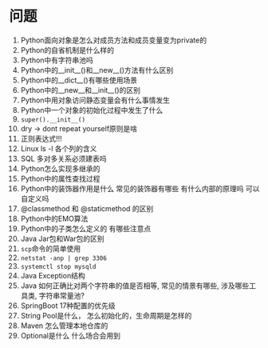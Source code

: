 # 问题

1. Python面向对象是怎么对成员方法和成员变量变为private的
2. Python的自省机制是什么样的
3. Python中有字符串池吗
4. Python中的__init__()和__new__()方法有什么区别
5. Python中的__dict__()有哪些使用场景
6. Python中的__new__和__init__()的区别
7. Python中用对象访问静态变量会有什么事情发生
8. Python中一个对象的初始化过程中发生了什么
9.  `super().__init__()`
10. dry -> dont repeat yourself原则是啥
11. 正则表达式!!!
12. Linux ls -l 各个列的含义
13. SQL 多对多关系必须建表吗
14. Python怎么实现多继承的
15. Python中的属性查找过程
16. Python中的装饰器作用是什么 常见的装饰器有哪些 有什么内部的原理吗 可以自定义吗
17. @classmethod 和 @staticmethod 的区别
18. Python中的EMO算法
19. Python中的子类怎么定义的 有哪些注意点
20. Java Jar包和War包的区别
21. `scp`命令的简单使用
22. `netstat -anp | grep 3306`
23. `systemctl stop mysqld`
24. Java Exception结构
25. Java 如何正确比对两个字符串的值是否相等, 常见的情景有哪些, 涉及哪些工具类, 字符串常量池?
26. SpringBoot 17种配置的优先级
27. String Pool是什么， 怎么初始化的，生命周期是怎样的
28. Maven 怎么管理本地仓库的
29. Optional是什么 什么场合会用到
